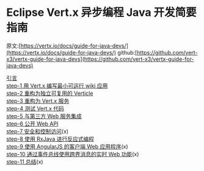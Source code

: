 # Eclipse Vert.x 异步编程 Java 开发简要指南

原文:[https://vertx.io/docs/guide-for-java-devs/](https://vertx.io/docs/guide-for-java-devs/) 
github:[https://github.com/vert-x3/vertx-guide-for-java-devs](https://github.com/vert-x3/vertx-guide-for-java-devs)

[引言](step-0)</br>
[step-1 用 Vert.x 编写最小可运行 wiki 应用](step-1)</br>
[step-2 重构为独立可复用的 Verticle](step-2)</br>
[step-3 重构为 Vert.x 服务](step-3)</br>
[step-4 测试 Vert.x 代码](step-4)</br>
[step-5 与第三方 Web 服务集成](step-5)</br>
[step-6 公开 Web API](step-6)</br>
[step-7 安全和控制访问](step-7)(x)</br>
[step-8 使用 RxJava 进行反应式编程](step-8)</br>
[step-9 使用 AngularJS 的客户端 Web 应用程序](step-9)(x)</br>
[step-10 通过事件总线使用跨界消息的实时 Web 功能](step-10)(x)</br>
[step-11 总结](step-10)(x)</br>
